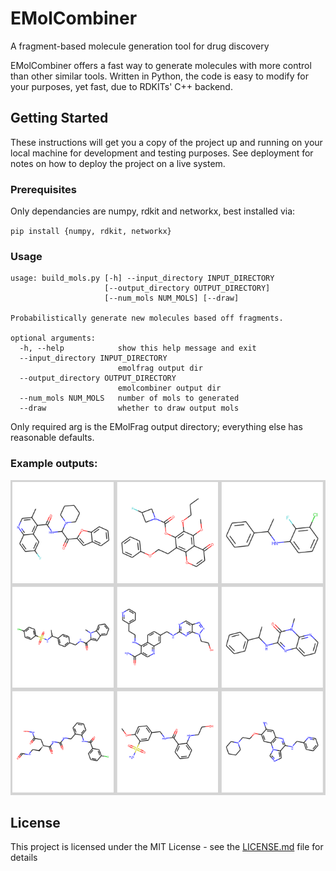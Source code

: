 # EMolCombiner
 A fragment-based molecule generation tool for drug discovery

EMolCombiner offers a fast way to generate molecules with more control than other similar tools. Written in Python, the code is easy to modify for your purposes, yet fast, due to RDKITs' C++ backend.

## Getting Started

These instructions will get you a copy of the project up and running on your local machine for development and testing purposes. See deployment for notes on how to deploy the project on a live system.

### Prerequisites

Only dependancies are numpy, rdkit and networkx, best installed via:

`pip install {numpy, rdkit, networkx}`


### Usage

```
usage: build_mols.py [-h] --input_directory INPUT_DIRECTORY
                     [--output_directory OUTPUT_DIRECTORY]
                     [--num_mols NUM_MOLS] [--draw]

Probabilistically generate new molecules based off fragments.

optional arguments:
  -h, --help            show this help message and exit
  --input_directory INPUT_DIRECTORY
                        emolfrag output dir
  --output_directory OUTPUT_DIRECTORY
                        emolcombiner output dir
  --num_mols NUM_MOLS   number of mols to generated
  --draw                whether to draw output mols
```

Only required arg is the EMolFrag output directory; everything else has reasonable defaults. 

### Example outputs:

![](images_collage.png)

## License

This project is licensed under the MIT License - see the [LICENSE.md](LICENSE.md) file for details